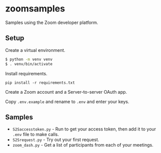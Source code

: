 # zoomsamples
Samples using the Zoom developer platform.

## Setup

Create a virtual environment.

```bash
$ python -m venv venv
$ . venv/bin/activate
```

Install requirements.

```
pip install -r requirements.txt
```

Create a Zoom account and a Server-to-server OAuth app.

Copy `.env.example` and rename to `.env` and enter your keys.

## Samples

* `S2Saccesstoken.py` - Run to get your access token, then add it to your `.env` file to make calls.
* `S2Srequest.py` - Try out your first request.
* `zoom_dash.py` - Get a list of participants from each of your meetings.
